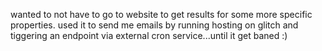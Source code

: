 wanted to not have to go to website to get results for some more specific properties.
used it to send me emails by running hosting on glitch and tiggering an endpoint via external cron service...until it get baned :)

